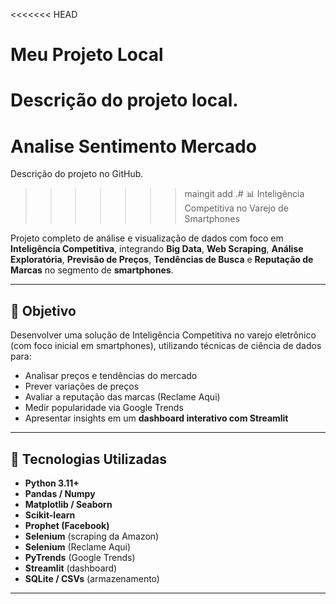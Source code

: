 <<<<<<< HEAD
# Meu Projeto Local

Descrição do projeto local.
=======
# Analise Sentimento Mercado

Descrição do projeto no GitHub.
>>>>>>> maingit add .# 📊 Inteligência Competitiva no Varejo de Smartphones

Projeto completo de análise e visualização de dados com foco em **Inteligência Competitiva**, integrando **Big Data**, **Web Scraping**, **Análise Exploratória**, **Previsão de Preços**, **Tendências de Busca** e **Reputação de Marcas** no segmento de **smartphones**.

---

## 📌 Objetivo

Desenvolver uma solução de Inteligência Competitiva no varejo eletrônico (com foco inicial em smartphones), utilizando técnicas de ciência de dados para:

- Analisar preços e tendências do mercado
- Prever variações de preços
- Avaliar a reputação das marcas (Reclame Aqui)
- Medir popularidade via Google Trends
- Apresentar insights em um **dashboard interativo com Streamlit**

---

## 🧠 Tecnologias Utilizadas

- **Python 3.11+**
- **Pandas / Numpy**
- **Matplotlib / Seaborn**
- **Scikit-learn**
- **Prophet (Facebook)**
- **Selenium** (scraping da Amazon)
- **Selenium** (Reclame Aqui)
- **PyTrends** (Google Trends)
- **Streamlit** (dashboard)
- **SQLite / CSVs** (armazenamento)

---


